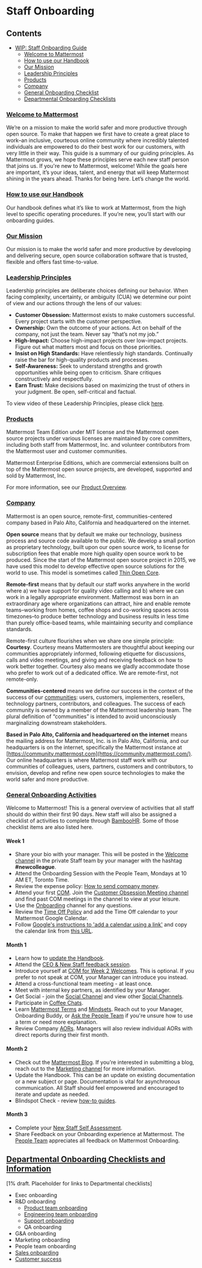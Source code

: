 # Staff Onboarding

## Contents

* [WIP: Staff Onboarding Guide](https://handbook.mattermost.com/people/general-onboarding.html#wip-staff-onboarding-guide)
  * [Welcome to Mattermost](https://handbook.mattermost.com/people/general-onboarding.html#welcome-to-mattermost)
  * [How to use our Handbook](https://handbook.mattermost.com/)
  * [Our Mission](https://handbook.mattermost.com/company/about-mattermost#mission)
  * [Leadership Principles](https://handbook.mattermost.com/company/about-mattermost#leadership-principles)
  * [Products](https://docs.mattermost.com/overview/product.html)
  * [Company](https://handbook.mattermost.com/company/about-mattermost/business-model)
  * [General Onboarding Checklist](https://handbook.mattermost.com/contributors/onboarding)
  * [Departmental Onboarding Checklists](https://handbook.mattermost.com/people/general-onboarding.html#contents)

### [Welcome to Mattermost](https://handbook.mattermost.com/people/general-onboarding.html#welcome-to-mattermost)

We’re on a mission to make the world safer and more productive through open source. To make that happen we first have to create a great place to work–an inclusive, courteous online community where incredibly talented individuals are empowered to do their best work for our customers, with very little in their way. This guide is a summary of our guiding principles. As Mattermost grows, we hope these principles serve each new staff person that joins us. If you're new to Mattermost, welcome! While the goals here are important, it’s your ideas, talent, and energy that will keep Mattermost shining in the years ahead. Thanks for being here. Let’s change the world.

### [How to use our Handbook](https://handbook.mattermost.com/)

Our handbook defines what it’s like to work at Mattermost, from the high level to specific operating procedures. If you’re new, you’ll start with our onboarding guides.

### [Our Mission](https://handbook.mattermost.com/company/about-mattermost#mission)

Our mission is to make the world safer and more productive by developing and delivering secure, open source collaboration software that is trusted, flexible and offers fast time-to-value.

### [Leadership Principles](https://handbook.mattermost.com/company/about-mattermost#leadership-principles)

Leadership principles are deliberate choices defining our behavior. When facing complexity, uncertainty, or ambiguity \(CUA\) we determine our point of view and our actions through the lens of our values:

* **Customer Obsession:** Mattermost exists to make customers successful. Every project starts with the customer perspective.
* **Ownership:** Own the outcome of your actions. Act on behalf of the company, not just the team. Never say “that’s not my job.”
* **High-Impact:** Choose high-impact projects over low-impact projects. Figure out what matters most and focus on those priorities.
* **Insist on High Standards:** Have relentlessly high standards. Continually raise the bar for high-quality products and processes.
* **Self-Awareness:** Seek to understand strengths and growth opportunities while being open to criticism. Share critiques constructively and respectfully.
* **Earn Trust:** Make decisions based on maximizing the trust of others in your judgment. Be open, self-critical and factual.

To view video of these Leadership Principles, please click [here](https://drive.google.com/open?id=1cuxqePfpj2zy4DYLQ__DPtq2uJdGfwaL).

### [Products](https://docs.mattermost.com/overview/product.html)

Mattermost Team Edition under MIT license and the Mattermost open source projects under various licenses are maintained by core committers, including both staff from Mattermost, Inc. and volunteer contributors from the Mattermost user and customer communities.

Mattermost Enterprise Editions, which are commercial extensions built on top of the Mattermost open source projects, are developed, supported and sold by Mattermost, Inc.

For more information, see our [Product Overview](https://docs.mattermost.com/overview/product.html).

### [Company](https://handbook.mattermost.com/company/about-mattermost/business-model)

Mattermost is an open source, remote-first, communities-centered company based in Palo Alto, California and headquartered on the internet.

**Open source** means that by default we make our technology, business process and source code available to the public. We develop a small portion as proprietary technology, built upon our open source work, to license for subscription fees that enable more high quality open source work to be produced. Since the start of the Mattermost open source project in 2015, we have used this model to develop effective open source solutions for the world to use. This model is sometimes called [Thin Open Core](https://medium.com/open-consensus/2-open-core-definition-examples-tradeoffs-e4d0c044da7c).

**Remote-first** means that by default our staff works anywhere in the world where a\) we have support for quality video calling and b\) where we can work in a legally appropriate environment. Mattermost was born in an extraordinary age where organizations can attract, hire and enable remote teams–working from homes, coffee shops and co-working spaces across timezones–to produce better technology and business results in less time than purely office-based teams, while maintaining security and compliance standards.

Remote-first culture flourishes when we share one simple principle: **Courtesy**. Courtesy means Mattermosters are thoughtful about keeping our communities appropriately informed, following etiquette for discussions, calls and video meetings, and giving and receiving feedback on how to work better together. Courtesy also means we gladly accommodate those who prefer to work out of a dedicated office. We are remote-first, not remote-only.

**Communities-centered** means we define our success in the context of the success of our [communities](https://docs.mattermost.com/process/community-overview.html): users, customers, implementers, resellers, technology partners, contributors, and colleagues. The success of each community is owned by a member of the Mattermost leadership team. The plural definition of “communities” is intended to avoid unconsciously marginalizing downstream stakeholders.

**Based in Palo Alto, California and headquartered on the internet** means the mailing address for Mattermost, Inc. is in Palo Alto, California, and our headquarters is on the internet, specifically the Mattermost instance at [https://community.mattermost.com](https://community.mattermost.com/). Our online headquarters is where Mattermost staff work with our communities of colleagues, users, partners, customers and contributors, to envision, develop and refine new open source technologies to make the world safer and more productive.

### [General Onboarding Activities](https://handbook.mattermost.com/contributors/onboarding)

Welcome to Mattermost! This is a general overview of activities that all staff should do within their first 90 days. New staff will also be assigned a checklist of activities to complete through [BambooHR](https://handbook.mattermost.com/operations/workplace/people#bamboohr). Some of those checklist items are also listed here.

#### Week 1

* Share your bio with your manager. This will be posted in the [Welcome channel](https://community.mattermost.com/private-core/channels/welcome) in the private Staff team by your manager with the hashtag **#newcolleague**.
* Attend the Onboarding Session with the People Team, Mondays at 10 AM ET, Toronto Time.
* Review the expense policy: [How to send company money](https://handbook.mattermost.com/company/how-to-guides-for-staff/how-to-spend-company-money).
* Attend your first [COM](https://handbook.mattermost.com/operations/operations/company-cadence#customer-obsession-meeting-aka-com). Join the [Customer Obsession Meeting channel](https://community.mattermost.com/private-core/channels/cust-obs-meeting) and find past COM meetings in the channel to view at your leisure.
* Use the [Onboarding](https://community.mattermost.com/private-core/channels/onboarding) channel for any questions.
* Review the [Time Off Policy](https://handbook.mattermost.com/operations/workplace/people/working-at-mattermost/paid-time-off#communicating-time-off) and add the Time Off calendar to your Mattermost Google Calendar. 
 * Follow [Google's instructions to 'add a calendar using a link'](https://support.google.com/calendar/answer/37100?co=GENIE.Platform%3DDesktop&hl=en) and copy the calendar link from [this URL](https://calendar.google.com/calendar?cid=bWF0dGVybW9zdC5jb21fbWczbnVsZ2Y2ZTcwZTUwb2hscTJycmtjbmNAZ3JvdXAuY2FsZW5kYXIuZ29vZ2xlLmNvbQ). 

#### Month 1

* Learn how to [update the Handbook](https://handbook.mattermost.com/company/how-to-guides-for-staff/how-to-update-handbook).
* Attend the [CEO & New Staff feedback session](https://handbook.mattermost.com/contributors/onboarding#new-staff-feedback-session-with-ceo-and-hr).
* Introduce yourself at [COM for Week 2 Welcomes](https://handbook.mattermost.com/operations/operations/company-cadence#during-meeting). This is optional. If you prefer to not speak at COM, your Manager can introduce you instead.
* Attend a cross-functional team meeting - at least once.
* Meet with internal key partners, as identified by your Manager.
* Get Social - join the [Social Channel](https://community.mattermost.com/private-core/channels/social) and view other [Social Channels](https://docs.google.com/spreadsheets/d/14h7k2LTFyGQx7TTZqlabMpCSQMVZHBXOyQxyZiZcfYo/edit#gid=0).
* Participate in [Coffee Chats](https://handbook.mattermost.com/operations/workplace/people/working-at-mattermost/workplace-program#coffee-time).
* Learn [Mattermost Terms](https://handbook.mattermost.com/company/about-mattermost/list-of-terms) and [Mindsets](https://handbook.mattermost.com/company/about-mattermost/mindsets). Reach out to your Manager, Onboarding Buddy, or [Ask the People Team](https://community.mattermost.com/private-core/channels/ask-people-team) if you're unsure how to use a term or need more explanation.
* Review Company [AORs](https://handbook.mattermost.com/operations/operations/areas-of-responsibility). Managers will also review individual AORs with direct reports during their first month.

#### Month 2

* Check out the [Mattermost Blog](https://mattermost.com/blog/). If you're interested in submitting a blog, reach out to the [Marketing channel](https://community.mattermost.com/private-core/channels/marketing-website-priv) for more information.
* Update the Handbook. This can be an update on existing documentation or a new subject or page. Documentation is vital for asynchronous communication. All Staff should feel empowered and encouraged to iterate and update as needed.
* Blindspot Check - review [how-to guides](https://handbook.mattermost.com/company/how-to-guides-for-staff).

#### Month 3

* Complete your [New Staff Self Assessment](https://handbook.mattermost.com/contributors/onboarding#new-colleague-feedback).
* Share Feedback on your Onboarding experience at Mattermost. The [People Team](https://handbook.mattermost.com/operations/workplace/people#team) appreciates all feedback on Mattermost Onboarding.

## [Departmental Onboarding Checklists and Information](https://handbook.mattermost.com/people/general-onboarding.html#contents)

\[1% draft. Placeholder for links to Departmental checklists\]

- Exec onboarding
- R&D onboarding
  - [Product team onboarding](https://handbook.mattermost.com/operations/research-and-development/product/product-management-team-handbook#onboarding)
  - [Engineering team onboarding](https://handbook.mattermost.com/contributors/onboarding/staff-onboarding-guide/engineer-onboarding)
  - [Support onboarding](https://handbook.mattermost.com/operations/business-operations/customer-support)
  - QA onboarding
- G&A onboarding
- Marketing onboarding
- People team onboarding
- [Sales onboarding](https://docs.google.com/document/d/1W3Yb3h7ZQ6oq0NhxPuUEjS6-u34spvdkg8VtUToxNQg/edit?ts=5d9bf9a6)
- [Customer success](https://handbook.mattermost.com/operations/customer-success)
